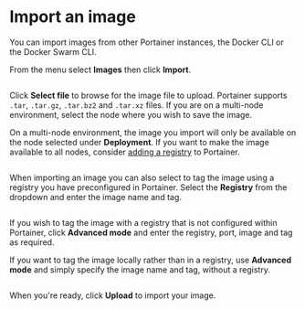 # Import an image

You can import images from other Portainer instances, the Docker CLI or the Docker Swarm CLI.

From the menu select **Images** then click **Import**.

<figure><img src="../../../.gitbook/assets/2.15-docker_images_build_image_import.gif" alt=""><figcaption></figcaption></figure>

Click **Select file** to browse for the image file to upload. Portainer supports `.tar`, `.tar.gz`, `.tar.bz2` and `.tar.xz` files. If you are on a multi-node environment, select the node where you wish to save the image.


On a multi-node environment, the image you import will only be available on the node selected under **Deployment**. If you want to make the image available to all nodes, consider [adding a registry](../../../admin/registries/add/) to Portainer.


<figure><img src="../../../.gitbook/assets/2.15-docker_images_upload_file.png" alt=""><figcaption></figcaption></figure>

When importing an image you can also select to tag the image using a registry you have preconfigured in Portainer. Select the **Registry** from the dropdown and enter the image name and tag.&#x20;

<figure><img src="../../../.gitbook/assets/2.15-docker_images_upload_file_tag_image.png" alt=""><figcaption></figcaption></figure>

If you wish to tag the image with a registry that is not configured within Portainer, click **Advanced mode** and enter the registry, port, image and tag as required.


If you want to tag the image locally rather than in a registry, use **Advanced mode** and simply specify the image name and tag, without a registry.


<figure><img src="../../../.gitbook/assets/2.15-docker_images_import_simple.png" alt=""><figcaption></figcaption></figure>

When you're ready, click **Upload** to import your image.


